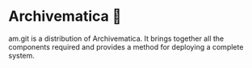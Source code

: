 # Archivematica :construction:

am.git is a distribution of Archivematica.  It brings together all the components required and provides a method for deploying a complete system.
